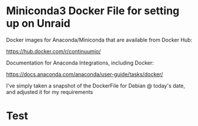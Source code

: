 # Miniconda3 Docker File for setting up on Unraid

Docker images for Anaconda/Miniconda that are available from Docker Hub:

https://hub.docker.com/r/continuumio/

Documentation for Anaconda Integrations, including Docker:

https://docs.anaconda.com/anaconda/user-guide/tasks/docker/

I've simply taken a snapshot of the DockerFile for Debian @ today's date, and adjusted it for my requirements

# Test
